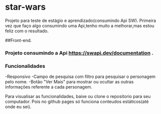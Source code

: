 # star-wars
Projeto para teste de estágio e aprendizado(consumindo Api SW).
Primeira vez que faço algo consumindo uma Api,tenho muito a melhorar,mas estou feliz com o resultado.

##Front-end.
### Projeto consumindo a Api https://swapi.dev/documentation .

### Funcionalidades
 -Responsivo
 -Campo de pesquisa com filtro para pesquisar o personagem pelo nome.
 -Botão "Ver Mais" para mostrar ou ocultar as outras informações referente a cada personagem.

Para visualisar as funcionalidades, baixe ou clone o repositorio para seu computador.
Pois no github pages só funciona conteudos estáticos(até onde eu sei).

